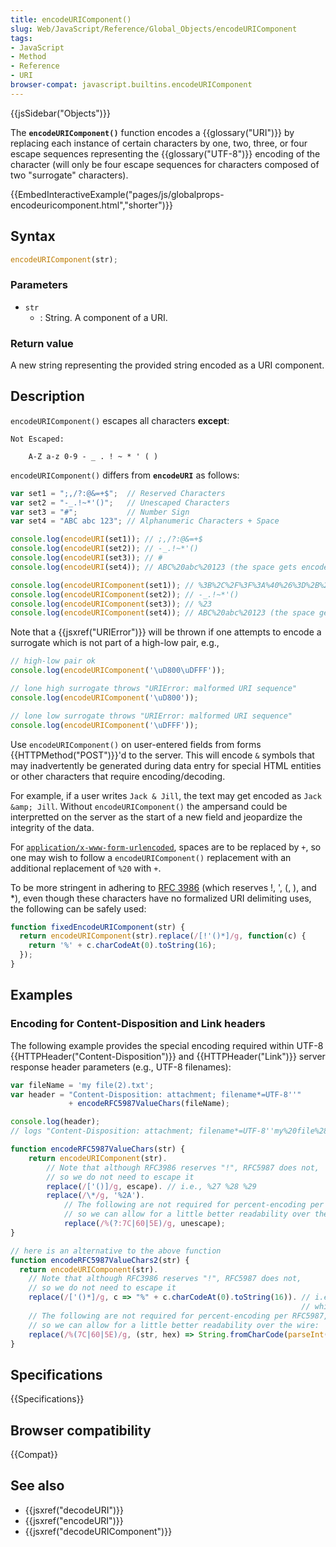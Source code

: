 ```yaml
---
title: encodeURIComponent()
slug: Web/JavaScript/Reference/Global_Objects/encodeURIComponent
tags:
- JavaScript
- Method
- Reference
- URI
browser-compat: javascript.builtins.encodeURIComponent
---
```

{{jsSidebar("Objects")}}

The **`encodeURIComponent()`** function encodes a {{glossary("URI")}} by
replacing each instance of certain characters by one, two, three, or four escape
sequences representing the {{glossary("UTF-8")}} encoding of the
character (will only be four escape sequences for characters composed of two
"surrogate" characters).

{{EmbedInteractiveExample("pages/js/globalprops-encodeuricomponent.html","shorter")}}

## Syntax

```js
encodeURIComponent(str);
```

### Parameters

*   `str`
    *   : String. A component of a URI.

### Return value

A new string representing the provided string encoded as a URI component.

## Description

`encodeURIComponent()` escapes all characters **except**:

```plain
Not Escaped:

    A-Z a-z 0-9 - _ . ! ~ * ' ( )
```

`encodeURIComponent()` differs from **`encodeURI`** as follows:

```js
var set1 = ";,/?:@&=+$";  // Reserved Characters
var set2 = "-_.!~*'()";   // Unescaped Characters
var set3 = "#";           // Number Sign
var set4 = "ABC abc 123"; // Alphanumeric Characters + Space

console.log(encodeURI(set1)); // ;,/?:@&=+$
console.log(encodeURI(set2)); // -_.!~*'()
console.log(encodeURI(set3)); // #
console.log(encodeURI(set4)); // ABC%20abc%20123 (the space gets encoded as %20)

console.log(encodeURIComponent(set1)); // %3B%2C%2F%3F%3A%40%26%3D%2B%24
console.log(encodeURIComponent(set2)); // -_.!~*'()
console.log(encodeURIComponent(set3)); // %23
console.log(encodeURIComponent(set4)); // ABC%20abc%20123 (the space gets encoded as %20)
```

Note that a {{jsxref("URIError")}} will be thrown if one attempts to
encode a surrogate which is not part of a high-low pair, e.g.,

```js
// high-low pair ok
console.log(encodeURIComponent('\uD800\uDFFF'));

// lone high surrogate throws "URIError: malformed URI sequence"
console.log(encodeURIComponent('\uD800'));

// lone low surrogate throws "URIError: malformed URI sequence"
console.log(encodeURIComponent('\uDFFF'));
```

Use `encodeURIComponent()` on user-entered fields from forms
{{HTTPMethod("POST")}}'d to the server. This will encode `&` symbols that
may inadvertently be generated during data entry for special HTML entities or
other characters that require encoding/decoding.

For example, if a user writes `Jack & Jill`, the text may get encoded as
`Jack &amp; Jill`. Without `encodeURIComponent()` the ampersand could be
interpretted on the server as the start of a new field and jeopardize the
integrity of the data.

For
[`application/x-www-form-urlencoded`](https://www.whatwg.org/specs/web-apps/current-work/multipage/association-of-controls-and-forms.html#application/x-www-form-urlencoded-encoding-algorithm),
spaces are to be replaced by `+`, so one may wish to follow a
`encodeURIComponent()` replacement with an additional replacement of `%20` with
`+`.

To be more stringent in adhering to
[RFC 3986](https://datatracker.ietf.org/doc/html/rfc3986) (which reserves !, ',
(, ), and \*), even though these characters have no formalized URI delimiting
uses, the following can be safely used:

```js
function fixedEncodeURIComponent(str) {
  return encodeURIComponent(str).replace(/[!'()*]/g, function(c) {
    return '%' + c.charCodeAt(0).toString(16);
  });
}
```

## Examples

### Encoding for Content-Disposition and Link headers

The following example provides the special encoding required within UTF-8
{{HTTPHeader("Content-Disposition")}} and
{{HTTPHeader("Link")}} server response header parameters (e.g., UTF-8
filenames):

```js
var fileName = 'my file(2).txt';
var header = "Content-Disposition: attachment; filename*=UTF-8''"
             + encodeRFC5987ValueChars(fileName);

console.log(header);
// logs "Content-Disposition: attachment; filename*=UTF-8''my%20file%282%29.txt"

function encodeRFC5987ValueChars(str) {
    return encodeURIComponent(str).
        // Note that although RFC3986 reserves "!", RFC5987 does not,
        // so we do not need to escape it
        replace(/['()]/g, escape). // i.e., %27 %28 %29
        replace(/\*/g, '%2A').
            // The following are not required for percent-encoding per RFC5987,
            // so we can allow for a little better readability over the wire: |`^
            replace(/%(?:7C|60|5E)/g, unescape);
}

// here is an alternative to the above function
function encodeRFC5987ValueChars2(str) {
  return encodeURIComponent(str).
    // Note that although RFC3986 reserves "!", RFC5987 does not,
    // so we do not need to escape it
    replace(/['()*]/g, c => "%" + c.charCodeAt(0).toString(16)). // i.e., %27 %28 %29 %2a (Note that valid encoding of "*" is %2A
                                                                 // which necessitates calling toUpperCase() to properly encode)
    // The following are not required for percent-encoding per RFC5987,
    // so we can allow for a little better readability over the wire: |`^
    replace(/%(7C|60|5E)/g, (str, hex) => String.fromCharCode(parseInt(hex, 16)));
}
```

## Specifications

{{Specifications}}

## Browser compatibility

{{Compat}}

## See also

*   {{jsxref("decodeURI")}}
*   {{jsxref("encodeURI")}}
*   {{jsxref("decodeURIComponent")}}
